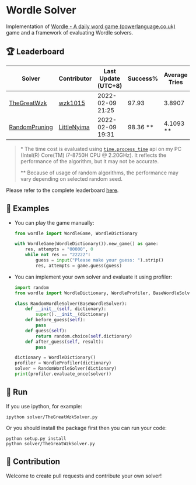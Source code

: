 # Wordle Solver

Implementation of [Wordle - A daily word game (powerlanguage.co.uk)](https://www.powerlanguage.co.uk/wordle/) game and a framework of evaluating Wordle solvers.

## :trophy: Leaderboard

| Solver                                               | Contributor                                   | Last Update (UTC+8) | Success%   | Average Tries | Time Cost \* |
| ---------------------------------------------------- | --------------------------------------------- | ------------------- | ---------- | ------------- | ------------ |
| [TheGreatWzk](solver/TheGreatWzkSolver.py)           | [wzk1015](https://github.com/wzk1015)         | 2022-02-09 21:25    | 97.93      | 3.8907        | 13.4844      |
| [RandomPruning](solver/RandomPruningWordleSolver.py) | [LittleNyima](https://github.com/LittleNyima) | 2022-02-09 19:31    | 98.36 \*\* | 4.1093 \*\*   | 27.1875      |

> \* The time cost is evaluated using [`time.process_time`](https://docs.python.org/3/library/time.html#time.process_time) api on my PC (Intel(R) Core(TM) i7-8750H CPU @ 2.20GHz). It reflects the performance of the algorithm, but it may not be accurate.
>
> \*\* Because of usage of random algorithms, the performance may vary depending on selected random seed.

Please refer to the complete leaderboard [here](LEADERBOARD.md).

## :monkey: Examples

- You can play the game manually:

  ```python
  from wordle import WordleGame, WordleDictionary
  
  with WordleGame(WordleDictionary()).new_game() as game:
      res, attempts = "00000", 0
      while not res == "22222":
          guess = input("Please make your guess: ").strip()
          res, attempts = game.guess(guess)
  ```

- You can implement your own solver and evaluate it using profiler:

  ```python
  import random
  from wordle import WordleDictionary, WordleProfiler, BaseWordleSolver
  
  class RandomWordleSolver(BaseWordleSolver):
      def __init__(self, dictionary):
          super().__init__(dictionary)
      def before_guess(self):
          pass
      def guess(self):
          return random.choice(self.dictionary)
      def after_guess(self, result):
          pass
  
  dictionary = WordleDictionary()
  profiler = WordleProfiler(dictionary)
  solver = RandomWordleSolver(dictionary)
  print(profiler.evaluate_once(solver))
  ```

## :running: Run

If you use ipython, for example:

```shell
ipython solver/TheGreatWzkSolver.py
```

Or you should install the package first then you can run your code:

```shell
python setup.py install
python solver/TheGreatWzkSolver.py
```

## :raising_hand: Contribution

Welcome to create pull requests and contribute your own solver!


